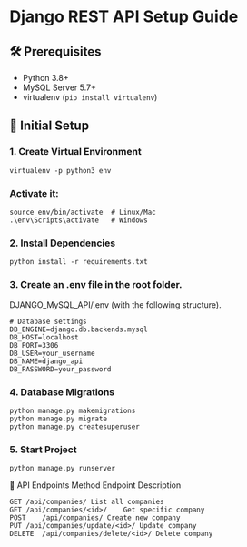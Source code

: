 # Django REST API Setup Guide

## 🛠️ Prerequisites
- Python 3.8+
- MySQL Server 5.7+
- virtualenv (`pip install virtualenv`)

## 🚀 Initial Setup

### 1. Create Virtual Environment
```
virtualenv -p python3 env
```

### Activate it:
```
source env/bin/activate  # Linux/Mac
.\env\Scripts\activate   # Windows
```

### 2. Install Dependencies
```
python install -r requirements.txt
```

### 3. Create an .env file in the root folder.
DJANGO_MySQL_API/.env (with the following structure).
```
# Database settings
DB_ENGINE=django.db.backends.mysql
DB_HOST=localhost
DB_PORT=3306
DB_USER=your_username
DB_NAME=django_api
DB_PASSWORD=your_password
```

### 4. Database Migrations
```
python manage.py makemigrations
python manage.py migrate
python manage.py createsuperuser
```

### 5. Start Project
```
python manage.py runserver
```

📡 API Endpoints
Method	Endpoint	Description
```
GET	/api/companies/	List all companies
GET	/api/companies/<id>/	Get specific company
POST	/api/companies/	Create new company
PUT	/api/companies/update/<id>/	Update company
DELETE	/api/companies/delete/<id>/	Delete company
```
